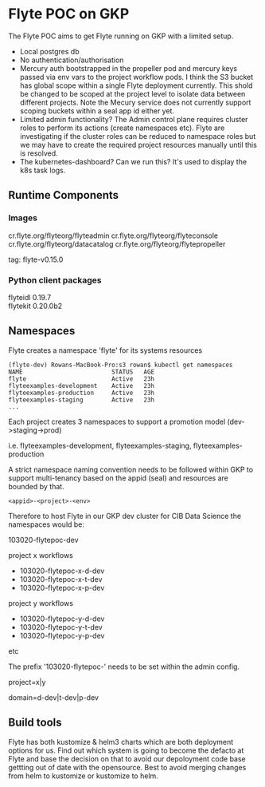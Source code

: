 # Flyte POC on GKP

The Flyte POC aims to get Flyte running on GKP with a limited setup.

- Local postgres db
- No authentication/authorisation
- Mercury auth bootstrapped in the propeller pod and mercury keys passed via env vars to the project workflow pods. I think the S3 bucket has global scope within a single Flyte deployment currently. This shold be changed to be scoped at the project level to isolate data between different projects. Note the Mecury service does not currently support scoping buckets within a seal app id either yet.  
- Limited admin functionality?
  The Admin control plane requires cluster roles to perform its actions (create namespaces etc). Flyte are investigating if the cluster roles can be reduced to namespace roles but we may have to create the required project resources manually until this is resolved.
- The kubernetes-dashboard? Can we run this? It's used to display the k8s task logs.


## Runtime Components

### Images

cr.flyte.org/flyteorg/flyteadmin
cr.flyte.org/flyteorg/flyteconsole
cr.flyte.org/flyteorg/datacatalog
cr.flyte.org/flyteorg/flytepropeller

tag: flyte-v0.15.0

### Python client packages

flyteidl               0.19.7   
flytekit               0.20.0b2 

## Namespaces

Flyte creates a namespace 'flyte' for its systems resources

```
(flyte-dev) Rowans-MacBook-Pro:s3 rowan$ kubectl get namespaces
NAME                         STATUS   AGE
flyte                        Active   23h
flyteexamples-development    Active   23h
flyteexamples-production     Active   23h
flyteexamples-staging        Active   23h
...
```

Each project creates 3 namespaces to support a promotion model (dev->staging->prod)

i.e. flyteexamples-development, flyteexamples-staging, flyteexamples-production

A strict namespace naming convention needs to be followed within GKP to support multi-tenancy based on the appid (seal) and resources are bounded by that.

```
<appid>-<project>-<env>
```
Therefore to host Flyte in our GKP dev cluster for CIB Data Science the namespaces would be:

103020-flytepoc-dev

project x workflows

- 103020-flytepoc-x-d-dev
- 103020-flytepoc-x-t-dev
- 103020-flytepoc-x-p-dev

project y workflows

- 103020-flytepoc-y-d-dev
- 103020-flytepoc-y-t-dev
- 103020-flytepoc-y-p-dev

etc

The prefix '103020-flytepoc-' needs to be set within the admin config.

project=x|y

domain=d-dev|t-dev|p-dev


## Build tools

Flyte has both kustomize & helm3 charts which are both deployment options for us. Find out which system is going to become the defacto at Flyte and base the decision on that to avoid our depoloyment code base gettting out of date with the opensource. Best to avoid merging changes from helm to kustomize or kustomize to helm.